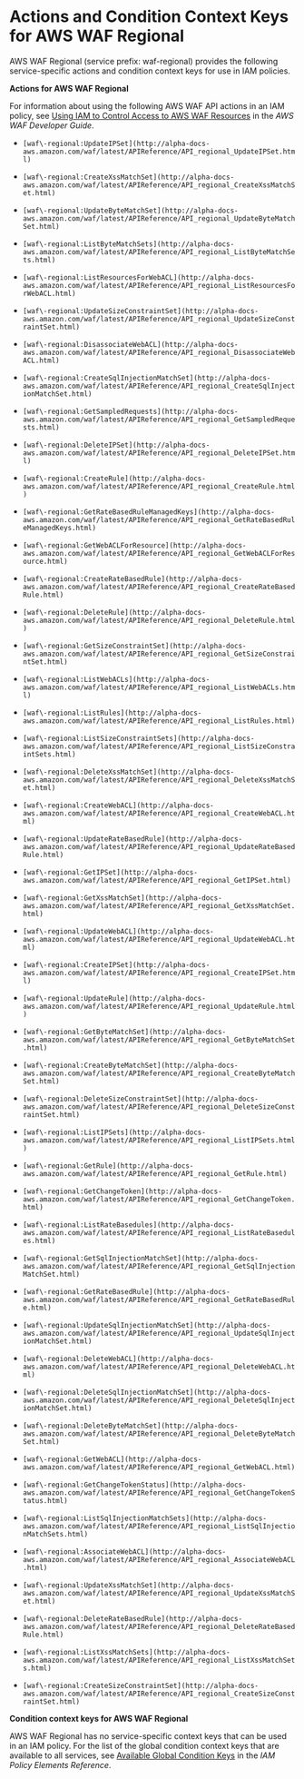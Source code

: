 # Actions and Condition Context Keys for AWS WAF Regional<a name="list_waf-regional"></a>

AWS WAF Regional \(service prefix: waf\-regional\) provides the following service\-specific actions and condition context keys for use in IAM policies\.

**Actions for AWS WAF Regional**

For information about using the following AWS WAF API actions in an IAM policy, see [Using IAM to Control Access to AWS WAF Resources](http://alpha-docs-aws.amazon.com/waf/latest/developerguide/waf-iam.html) in the *AWS WAF Developer Guide*\.

+ `[waf\-regional:UpdateIPSet](http://alpha-docs-aws.amazon.com/waf/latest/APIReference/API_regional_UpdateIPSet.html)`

+ `[waf\-regional:CreateXssMatchSet](http://alpha-docs-aws.amazon.com/waf/latest/APIReference/API_regional_CreateXssMatchSet.html)`

+ `[waf\-regional:UpdateByteMatchSet](http://alpha-docs-aws.amazon.com/waf/latest/APIReference/API_regional_UpdateByteMatchSet.html)`

+ `[waf\-regional:ListByteMatchSets](http://alpha-docs-aws.amazon.com/waf/latest/APIReference/API_regional_ListByteMatchSets.html)`

+ `[waf\-regional:ListResourcesForWebACL](http://alpha-docs-aws.amazon.com/waf/latest/APIReference/API_regional_ListResourcesForWebACL.html)`

+ `[waf\-regional:UpdateSizeConstraintSet](http://alpha-docs-aws.amazon.com/waf/latest/APIReference/API_regional_UpdateSizeConstraintSet.html)`

+ `[waf\-regional:DisassociateWebACL](http://alpha-docs-aws.amazon.com/waf/latest/APIReference/API_regional_DisassociateWebACL.html)`

+ `[waf\-regional:CreateSqlInjectionMatchSet](http://alpha-docs-aws.amazon.com/waf/latest/APIReference/API_regional_CreateSqlInjectionMatchSet.html)`

+ `[waf\-regional:GetSampledRequests](http://alpha-docs-aws.amazon.com/waf/latest/APIReference/API_regional_GetSampledRequests.html)`

+ `[waf\-regional:DeleteIPSet](http://alpha-docs-aws.amazon.com/waf/latest/APIReference/API_regional_DeleteIPSet.html)`

+ `[waf\-regional:CreateRule](http://alpha-docs-aws.amazon.com/waf/latest/APIReference/API_regional_CreateRule.html)`

+ `[waf\-regional:GetRateBasedRuleManagedKeys](http://alpha-docs-aws.amazon.com/waf/latest/APIReference/API_regional_GetRateBasedRuleManagedKeys.html)`

+ `[waf\-regional:GetWebACLForResource](http://alpha-docs-aws.amazon.com/waf/latest/APIReference/API_regional_GetWebACLForResource.html)`

+ `[waf\-regional:CreateRateBasedRule](http://alpha-docs-aws.amazon.com/waf/latest/APIReference/API_regional_CreateRateBasedRule.html)`

+ `[waf\-regional:DeleteRule](http://alpha-docs-aws.amazon.com/waf/latest/APIReference/API_regional_DeleteRule.html)`

+ `[waf\-regional:GetSizeConstraintSet](http://alpha-docs-aws.amazon.com/waf/latest/APIReference/API_regional_GetSizeConstraintSet.html)`

+ `[waf\-regional:ListWebACLs](http://alpha-docs-aws.amazon.com/waf/latest/APIReference/API_regional_ListWebACLs.html)`

+ `[waf\-regional:ListRules](http://alpha-docs-aws.amazon.com/waf/latest/APIReference/API_regional_ListRules.html)`

+ `[waf\-regional:ListSizeConstraintSets](http://alpha-docs-aws.amazon.com/waf/latest/APIReference/API_regional_ListSizeConstraintSets.html)`

+ `[waf\-regional:DeleteXssMatchSet](http://alpha-docs-aws.amazon.com/waf/latest/APIReference/API_regional_DeleteXssMatchSet.html)`

+ `[waf\-regional:CreateWebACL](http://alpha-docs-aws.amazon.com/waf/latest/APIReference/API_regional_CreateWebACL.html)`

+ `[waf\-regional:UpdateRateBasedRule](http://alpha-docs-aws.amazon.com/waf/latest/APIReference/API_regional_UpdateRateBasedRule.html)`

+ `[waf\-regional:GetIPSet](http://alpha-docs-aws.amazon.com/waf/latest/APIReference/API_regional_GetIPSet.html)`

+ `[waf\-regional:GetXssMatchSet](http://alpha-docs-aws.amazon.com/waf/latest/APIReference/API_regional_GetXssMatchSet.html)`

+ `[waf\-regional:UpdateWebACL](http://alpha-docs-aws.amazon.com/waf/latest/APIReference/API_regional_UpdateWebACL.html)`

+ `[waf\-regional:CreateIPSet](http://alpha-docs-aws.amazon.com/waf/latest/APIReference/API_regional_CreateIPSet.html)`

+ `[waf\-regional:UpdateRule](http://alpha-docs-aws.amazon.com/waf/latest/APIReference/API_regional_UpdateRule.html)`

+ `[waf\-regional:GetByteMatchSet](http://alpha-docs-aws.amazon.com/waf/latest/APIReference/API_regional_GetByteMatchSet.html)`

+ `[waf\-regional:CreateByteMatchSet](http://alpha-docs-aws.amazon.com/waf/latest/APIReference/API_regional_CreateByteMatchSet.html)`

+ `[waf\-regional:DeleteSizeConstraintSet](http://alpha-docs-aws.amazon.com/waf/latest/APIReference/API_regional_DeleteSizeConstraintSet.html)`

+ `[waf\-regional:ListIPSets](http://alpha-docs-aws.amazon.com/waf/latest/APIReference/API_regional_ListIPSets.html)`

+ `[waf\-regional:GetRule](http://alpha-docs-aws.amazon.com/waf/latest/APIReference/API_regional_GetRule.html)`

+ `[waf\-regional:GetChangeToken](http://alpha-docs-aws.amazon.com/waf/latest/APIReference/API_regional_GetChangeToken.html)`

+ `[waf\-regional:ListRateBasedules](http://alpha-docs-aws.amazon.com/waf/latest/APIReference/API_regional_ListRateBasedules.html)`

+ `[waf\-regional:GetSqlInjectionMatchSet](http://alpha-docs-aws.amazon.com/waf/latest/APIReference/API_regional_GetSqlInjectionMatchSet.html)`

+ `[waf\-regional:GetRateBasedRule](http://alpha-docs-aws.amazon.com/waf/latest/APIReference/API_regional_GetRateBasedRule.html)`

+ `[waf\-regional:UpdateSqlInjectionMatchSet](http://alpha-docs-aws.amazon.com/waf/latest/APIReference/API_regional_UpdateSqlInjectionMatchSet.html)`

+ `[waf\-regional:DeleteWebACL](http://alpha-docs-aws.amazon.com/waf/latest/APIReference/API_regional_DeleteWebACL.html)`

+ `[waf\-regional:DeleteSqlInjectionMatchSet](http://alpha-docs-aws.amazon.com/waf/latest/APIReference/API_regional_DeleteSqlInjectionMatchSet.html)`

+ `[waf\-regional:DeleteByteMatchSet](http://alpha-docs-aws.amazon.com/waf/latest/APIReference/API_regional_DeleteByteMatchSet.html)`

+ `[waf\-regional:GetWebACL](http://alpha-docs-aws.amazon.com/waf/latest/APIReference/API_regional_GetWebACL.html)`

+ `[waf\-regional:GetChangeTokenStatus](http://alpha-docs-aws.amazon.com/waf/latest/APIReference/API_regional_GetChangeTokenStatus.html)`

+ `[waf\-regional:ListSqlInjectionMatchSets](http://alpha-docs-aws.amazon.com/waf/latest/APIReference/API_regional_ListSqlInjectionMatchSets.html)`

+ `[waf\-regional:AssociateWebACL](http://alpha-docs-aws.amazon.com/waf/latest/APIReference/API_regional_AssociateWebACL.html)`

+ `[waf\-regional:UpdateXssMatchSet](http://alpha-docs-aws.amazon.com/waf/latest/APIReference/API_regional_UpdateXssMatchSet.html)`

+ `[waf\-regional:DeleteRateBasedRule](http://alpha-docs-aws.amazon.com/waf/latest/APIReference/API_regional_DeleteRateBasedRule.html)`

+ `[waf\-regional:ListXssMatchSets](http://alpha-docs-aws.amazon.com/waf/latest/APIReference/API_regional_ListXssMatchSets.html)`

+ `[waf\-regional:CreateSizeConstraintSet](http://alpha-docs-aws.amazon.com/waf/latest/APIReference/API_regional_CreateSizeConstraintSet.html)`

**Condition context keys for AWS WAF Regional**

AWS WAF Regional has no service\-specific context keys that can be used in an IAM policy\. For the list of the global condition context keys that are available to all services, see [Available Global Condition Keys](reference_policies_condition-keys.md#AvailableKeys) in the *IAM Policy Elements Reference*\.